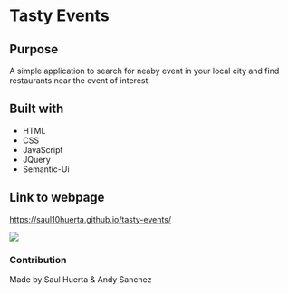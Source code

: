 # Tasty Events

## Purpose
A simple application to search for neaby event in your local city and find restaurants near the event of interest.

## Built with
* HTML
* CSS
* JavaScript
* JQuery
* Semantic-Ui

## Link to webpage
https://saul10huerta.github.io/tasty-events/

![](tasty-events.png)

### Contribution
Made by Saul Huerta & Andy Sanchez